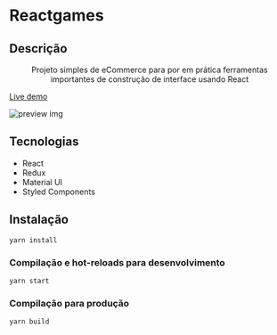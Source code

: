 # Reactgames


## Descrição
<p align="center">Projeto simples de eCommerce para por em prática ferramentas importantes de construção de interface usando React</p>

[Live demo](https://projetoreactgames.netlify.app/)

![preview img](https://i.imgur.com/MFxp0yz.png)

## Tecnologias

* React
* Redux
* Material UI
* Styled Components

## Instalação
```
yarn install
```

### Compilação e hot-reloads para desenvolvimento
```
yarn start
```

### Compilação para produção
```
yarn build
```